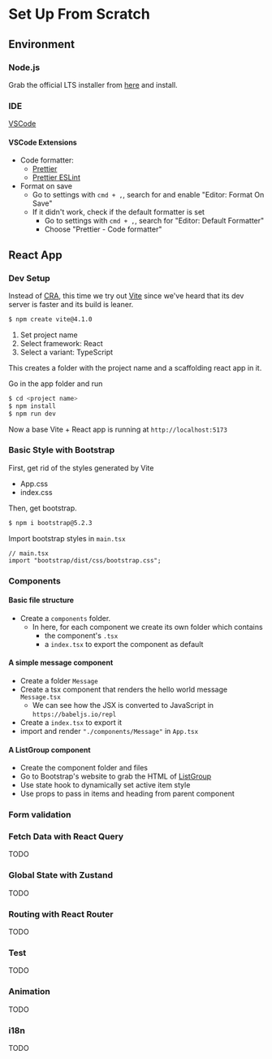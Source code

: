 # Set Up From Scratch

## Environment

### Node.js

Grab the official LTS installer from [here](https://nodejs.org/en/download) and install.

### IDE

[VSCode](https://code.visualstudio.com/)

#### VSCode Extensions

- Code formatter:
  - [Prettier](https://prettier.io/)
  - [Prettier ESLint](https://marketplace.visualstudio.com/items?itemName=rvest.vs-code-prettier-eslint)
- Format on save
  - Go to settings with `cmd + ,`, search for and enable "Editor: Format On Save"
  - If it didn't work, check if the default formatter is set
    - Go to settings with `cmd + ,`, search for "Editor: Default Formatter"
    - Choose "Prettier - Code formatter"

## React App

### Dev Setup

Instead of [CRA](https://create-react-app.dev/), this time we try out [Vite](https://vitejs.dev/) since we've heard that its dev server is faster and its build is leaner.

```bash
$ npm create vite@4.1.0
```

1. Set project name
2. Select framework: React
3. Select a variant: TypeScript

This creates a folder with the project name and a scaffolding react app in it.

Go in the app folder and run

```bash
$ cd <project name>
$ npm install
$ npm run dev
```

Now a base Vite + React app is running at `http://localhost:5173`

### Basic Style with Bootstrap

First, get rid of the styles generated by Vite

- App.css
- index.css

Then, get bootstrap.

```bash
$ npm i bootstrap@5.2.3
```

Import bootstrap styles in `main.tsx`

```tsx
// main.tsx
import "bootstrap/dist/css/bootstrap.css";
```

### Components

#### Basic file structure

- Create a `components` folder.
  - In here, for each component we create its own folder which contains
    - the component's `.tsx`
    - a `index.tsx` to export the component as default

#### A simple message component

- Create a folder `Message`
- Create a tsx component that renders the hello world message `Message.tsx`
  - We can see how the JSX is converted to JavaScript in `https://babeljs.io/repl`
- Create a `index.tsx` to export it
- import and render `"./components/Message"` in `App.tsx`

#### A ListGroup component

- Create the component folder and files
- Go to Bootstrap's website to grab the HTML of [ListGroup](https://getbootstrap.com/docs/4.0/components/list-group/)
- Use state hook to dynamically set active item style
- Use props to pass in items and heading from parent component

### Form validation

### Fetch Data with React Query

TODO

### Global State with Zustand

TODO

### Routing with React Router

TODO

### Test

TODO

### Animation

TODO

### i18n

TODO
